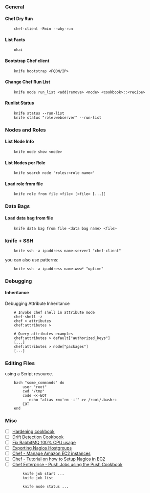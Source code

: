 ### General

#### Chef Dry Run
```shell
    chef-client -Fmin --why-run
```
#### List Facts
```shell
    ohai
```
#### Bootstrap Chef client
```shell
    knife bootstrap <FQDN/IP>
```
#### Change Chef Run List
```shell
    knife node run_list <add|remove> <node> <cookbook>::<recipe>
```
#### Runlist Status
```shell
    knife status --run-list
    knife status "role:webserver" --run-list
```
### Nodes and Roles

#### List Node Info
```shell
    knife node show <node>
```
#### List Nodes per Role
```shell
    knife search node 'roles:<role name>'
```
#### Load role from file
```shell
    knife role from file <file> [<file> [...]]
```
### Data Bags

#### Load data bag from file
```shell
    knife data bag from file <data bag name> <file>
```
### knife + SSH
```shell
    knife ssh -a ipaddress name:server1 "chef-client"
```
you can also use patterns:
```shell
    knife ssh -a ipaddress name:www* "uptime"
```
### Debugging

#### Inheritance

Debugging Attribute Inheritance
```shell
    # Invoke chef shell in attribute mode
    chef-shell -z
    chef > attributes
    chef:attributes >

    # Query attributes examples
    chef:attributes > default["authorized_keys"]
    [...]
    chef:attributes > node["packages"]
    [...]
```
### Editing Files

using a Script resource.
```shell
    bash "some_commands" do
        user "root"
        cwd "/tmp"
        code <<-EOT
           echo "alias rm='rm -i'" >> /root/.bashrc
        EOT
    end
```
### Misc

- [ ]   [Hardening cookbook](https://github.com/hardening-io/chef-os-hardening)
- [ ]   [Drift Detection Cookbook](https://github.com/stathy/drift_tracking)
- [ ]   [Fix RabbitMQ 100% CPU usage](http://lzone.de/Solving+100%25+CPU+usage+of+Chef)
- [ ]   [Exporting Nagios Hostgroups](http://lzone.de/Simple-Chef-to-Nagios-Hostgroup-Export)
- [ ]   [Chef - Manage Amazon EC2 instances](http://gerhardlazu.com/2010/08/using-chef-to-manage-amazon-ec2-instances-part1/)
- [ ]   [Chef - Tutorial on how to Setup Nagios in EC2](http://wiki.opscode.com/display/chef/Nagios+Quick+Start)
- [ ]   [Chef Enterprise - Push Jobs using the Push Cookbook](https://github.com/opscode-cookbooks/push-jobs)
```shell
        knife job start ...
        knife job list

        knife node status ...
```
